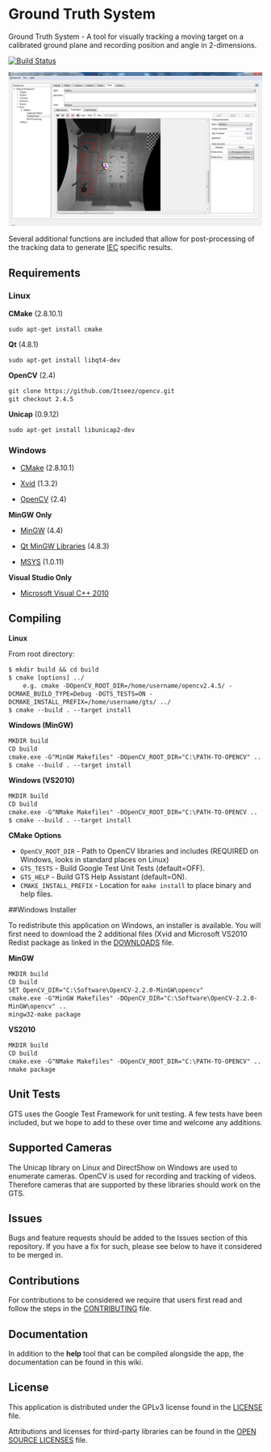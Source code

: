 # Ground Truth System

Ground Truth System - A tool for visually tracking a moving target on a calibrated ground plane and recording position and angle in 2-dimensions.

[![Build Status](https://travis-ci.org/dysonltd/gts.png?branch=develop)](https://travis-ci.org/dysonltd/gts)

![Screenshot](help/doc/gts_userguide_files/screenshot.png?raw=true)

Several additional functions are included that allow for post-processing of the tracking data to generate [IEC](http://www.iec.ch/) specific results.

## Requirements

### Linux

__CMake__ (2.8.10.1)
	
	sudo apt-get install cmake

__Qt__ (4.8.1)
	
	sudo apt-get install libqt4-dev

__OpenCV__ (2.4)

	git clone https://github.com/Itseez/opencv.git 
	git checkout 2.4.5

__Unicap__ (0.9.12)

	sudo apt-get install libunicap2-dev

### Windows ###

* [CMake](http://www.cmake.org/cmake/resources/software.html) (2.8.10.1)

* [Xvid](http://www.xvid.org/) (1.3.2)

* [OpenCV](http://sourceforge.net/projects/opencvlibrary/files/opencv-win/) (2.4)

__MinGW Only__

* [MinGW](ftp://ftp.qt.nokia.com/misc/MinGW-gcc440_1.zip) (4.4)

* [Qt MinGW Libraries](http://qt-project.org/downloads) (4.8.3)

* [MSYS](http://www.mingw.org/wiki/MSYS) (1.0.11)

__Visual Studio Only__

* [Microsoft Visual C++ 2010](http://www.microsoft.com/visualstudio/eng/products/visual-studio-2010-express)

## Compiling

__Linux__

From root directory:

	$ mkdir build && cd build
	$ cmake [options] ../
	    e.g. cmake -DOpenCV_ROOT_DIR=/home/username/opencv2.4.5/ -DCMAKE_BUILD_TYPE=Debug -DGTS_TESTS=ON -DCMAKE_INSTALL_PREFIX=/home/username/gts/ ../
	$ cmake --build . --target install

__Windows (MinGW)__

	MKDIR build
	CD build
	cmake.exe -G"MinGW Makefiles" -DOpenCV_ROOT_DIR="C:\PATH-TO-OPENCV" ..   
	$ cmake --build . --target install

__Windows (VS2010)__

	MKDIR build
	CD build
	cmake.exe -G"NMake Makefiles" -DOpenCV_ROOT_DIR="C:\PATH-TO-OPENCV ..
	$ cmake --build . --target install
	
__CMake Options__

- `OpenCV_ROOT_DIR` - Path to OpenCV libraries and includes (REQUIRED on Windows, looks in standard places on Linux)
- `GTS_TESTS` - Build Google Test Unit Tests (default=OFF).
- `GTS_HELP` - Build GTS Help Assistant (default=ON).
- `CMAKE_INSTALL_PREFIX` - Location for `make install` to place binary and help files.  

##Windows Installer

To redistribute this application on Windows, an installer is available. You will first need to download the 2 additional files (Xvid and Microsoft VS2010 Redist package as linked in the [DOWNLOADS](/installer/files/DOWNLOADS) file.

__MinGW__
	
	MKDIR build
	CD build
	SET OpenCV_DIR="C:\Software\OpenCV-2.2.0-MinGW\opencv"
	cmake.exe -G"MinGW Makefiles" -DOpenCV_DIR="C:\Software\OpenCV-2.2.0-MinGW\opencv" ..
	mingw32-make package

__VS2010__
  	
	MKDIR build
	CD build
	cmake.exe -G"NMake Makefiles" -DOpenCV_ROOT_DIR="C:\PATH-TO-OPENCV" .. 
	nmake package

## Unit Tests

GTS uses the Google Test Framework for unit testing. A few tests have been included, but we hope to add to these over time and welcome any additions.

## Supported Cameras ##

The Unicap library on Linux and DirectShow on Windows are used to enumerate cameras. OpenCV is used for recording and tracking of videos.
Therefore cameras that are supported by these libraries should work on the GTS.

## Issues

Bugs and feature requests should be added to the Issues section of this repository. If you have a fix for such, please see below to have it considered to be merged in.

## Contributions

For contributions to be considered we require that users first read and follow the steps in the [CONTRIBUTING](CONTRIBUTING.md) file.

## Documentation 

In addition to the __help__ tool that can be compiled alongside the app, the documentation can be found in this wiki.

## License ##

This application is distributed under the GPLv3 license found in the [LICENSE](LICENSE) file.

Attributions and licenses for third-party libraries can be found in the [OPEN SOURCE LICENSES](OPENSOURCE_LICENSES) file.
